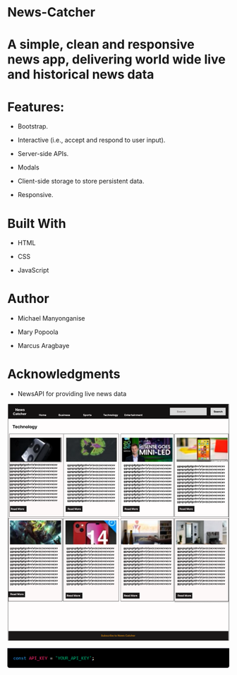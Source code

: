 # News-Catcher

# A simple, clean and responsive news app, delivering world wide live and historical news data

# Features:

- Bootstrap.

- Interactive (i.e., accept and respond to user input).


- Server-side APIs.


- Modals


- Client-side storage to store persistent data.


- Responsive.

# Built With

- HTML

- CSS

- JavaScript

# Author

- Michael Manyonganise

- Mary Popoola

- Marcus Aragbaye

# Acknowledgments

- NewsAPI for providing live news data


![Alt text](images/newscatcher.PNG)


![Alt text](images/Api-code-photo.PNG)